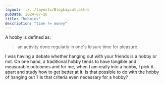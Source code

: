 ```yaml
---
layout: ../../layouts/BlogLayout.astro
pubDate: 2024-07-16
title: "hobbies"
description: "time != money"
---
```


A hobby is defined as:

> an activity done regularly in one's leisure time for pleasure.

I was having a debate whether hanging out with your friends is a hobby or not. On one hand, a traditional hobby tends to have tangible and measurable outcomes and for me, when I am really into a hobby, I pick it apart and study how to get better at it. Is that possible to do with the hobby of hanging out ? Is that criteria even necessary for a hobby?